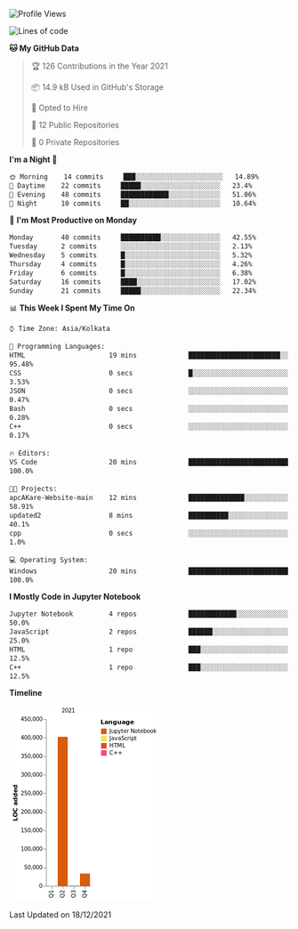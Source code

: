 <!--START_SECTION:waka-->
![Profile Views](http://img.shields.io/badge/Profile%20Views-2-blue)

![Lines of code](https://img.shields.io/badge/From%20Hello%20World%20I%27ve%20Written-437%20Thousand%20lines%20of%20code-blue)

**🐱 My GitHub Data** 

> 🏆 126 Contributions in the Year 2021
 > 
> 📦 14.9 kB Used in GitHub's Storage 
 > 
> 💼 Opted to Hire
 > 
> 📜 12 Public Repositories 
 > 
> 🔑 0 Private Repositories  
 > 
**I'm a Night 🦉** 

```text
🌞 Morning    14 commits     ███░░░░░░░░░░░░░░░░░░░░░░   14.89% 
🌆 Daytime    22 commits     █████░░░░░░░░░░░░░░░░░░░░   23.4% 
🌃 Evening    48 commits     ████████████░░░░░░░░░░░░░   51.06% 
🌙 Night      10 commits     ██░░░░░░░░░░░░░░░░░░░░░░░   10.64%

```
📅 **I'm Most Productive on Monday** 

```text
Monday       40 commits     ██████████░░░░░░░░░░░░░░░   42.55% 
Tuesday      2 commits      ░░░░░░░░░░░░░░░░░░░░░░░░░   2.13% 
Wednesday    5 commits      █░░░░░░░░░░░░░░░░░░░░░░░░   5.32% 
Thursday     4 commits      █░░░░░░░░░░░░░░░░░░░░░░░░   4.26% 
Friday       6 commits      █░░░░░░░░░░░░░░░░░░░░░░░░   6.38% 
Saturday     16 commits     ████░░░░░░░░░░░░░░░░░░░░░   17.02% 
Sunday       21 commits     █████░░░░░░░░░░░░░░░░░░░░   22.34%

```


📊 **This Week I Spent My Time On** 

```text
⌚︎ Time Zone: Asia/Kolkata

💬 Programming Languages: 
HTML                     19 mins             ███████████████████████░░   95.48% 
CSS                      0 secs              █░░░░░░░░░░░░░░░░░░░░░░░░   3.53% 
JSON                     0 secs              ░░░░░░░░░░░░░░░░░░░░░░░░░   0.47% 
Bash                     0 secs              ░░░░░░░░░░░░░░░░░░░░░░░░░   0.28% 
C++                      0 secs              ░░░░░░░░░░░░░░░░░░░░░░░░░   0.17%

🔥 Editors: 
VS Code                  20 mins             █████████████████████████   100.0%

🐱‍💻 Projects: 
apcAKare-Website-main    12 mins             ██████████████░░░░░░░░░░░   58.91% 
updated2                 8 mins              ██████████░░░░░░░░░░░░░░░   40.1% 
cpp                      0 secs              ░░░░░░░░░░░░░░░░░░░░░░░░░   1.0%

💻 Operating System: 
Windows                  20 mins             █████████████████████████   100.0%

```

**I Mostly Code in Jupyter Notebook** 

```text
Jupyter Notebook         4 repos             ████████████░░░░░░░░░░░░░   50.0% 
JavaScript               2 repos             ██████░░░░░░░░░░░░░░░░░░░   25.0% 
HTML                     1 repo              ███░░░░░░░░░░░░░░░░░░░░░░   12.5% 
C++                      1 repo              ███░░░░░░░░░░░░░░░░░░░░░░   12.5%

```


**Timeline**

![Chart not found](https://raw.githubusercontent.com/ThejaswinS/ThejaswinS/main/charts/bar_graph.png) 


 Last Updated on 18/12/2021
<!--END_SECTION:waka-->





